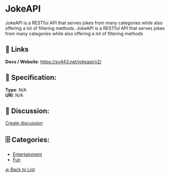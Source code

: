 # JokeAPI


JokeAPI is a RESTful API that serves jokes from many categories while also offering a lot of filtering methods. JokeAPI is a RESTful API that serves jokes from many categories while also offering a lot of filtering methods

##  🔗 Links
**Docs / Website**: https://sv443.net/jokeapi/v2/

## 🧬 Specification:
**Type**: N/A  
**URI**: N/A

## 💬 Discussion:
[Create discussion](https://github.com/apis-list/apis-list/discussions/new)

## 🗄️ Categories:
- [Entertainment](https://github.com/apis-list/apis-list#entertainment)
- [Fun](https://github.com/apis-list/apis-list#fun)




[🔙 Back to List](https://github.com/apis-list/apis-list)
